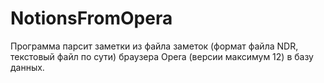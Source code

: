 # NotionsFromOpera

Программа парсит заметки из файла заметок (формат файла NDR, текстовый файл по сути) браузера Opera (версии максимум 12) в базу данных.